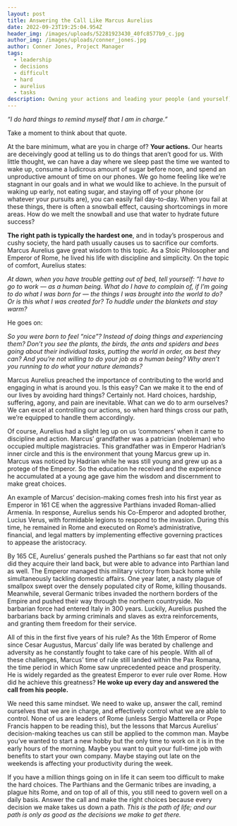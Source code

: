 ```yaml
---
layout: post
title: Answering the Call Like Marcus Aurelius
date: 2022-09-23T19:25:04.954Z
header_img: /images/uploads/52281923430_40fc8577b9_c.jpg
author_img: /images/uploads/conner_jones.jpg
author: Conner Jones, Project Manager
tags:
  - leadership
  - decisions
  - difficult
  - hard
  - aurelius
  - tasks
description: Owning your actions and leading your people (and yourself) to victory.
---
```

*“I do hard things to remind myself that I am in charge.”*



Take a moment to think about that quote. 



At the bare minimum, what are you in charge of? **Your actions.** Our hearts are deceivingly good at telling us to do things that aren’t good for us. With little thought, we can have a day where we sleep past the time we wanted to wake up, consume a ludicrous amount of sugar before noon, and spend an unproductive amount of time on our phones. We go home feeling like we’re stagnant in our goals and in what we would like to achieve. In the pursuit of waking up early, not eating sugar, and staying off of your phone (or whatever your pursuits are), you can easily fail day-to-day. When you fail at these things, there is often a snowball effect, causing shortcomings in more areas. How do we melt the snowball and use that water to hydrate future success? 



**The right path is typically the hardest one**, and in today’s prosperous and cushy society, the hard path usually causes us to sacrifice our comforts. Marcus Aurelius gave great wisdom to this topic. As a Stoic Philosopher and Emperor of Rome, he lived his life with discipline and simplicity. On the topic of comfort, Aurelius states:



*At dawn, when you have trouble getting out of bed, tell yourself: “I have to go to work — as a human being. What do I have to complain of, if I’m going to do what I was born for — the things I was brought into the world to do? Or is this what I was created for? To huddle under the blankets and stay warm?*



He goes on:



*So you were born to feel “nice”? Instead of doing things and experiencing them? Don’t you see the plants, the birds, the ants and spiders and bees going about their individual tasks, putting the world in order, as best they can? And you’re not willing to do your job as a human being? Why aren’t you running to do what your nature demands?*

Marcus Aurelius preached the importance of contributing to the world and engaging in what is around you. Is this easy? Can we make it to the end of our lives by avoiding hard things? Certainly not. Hard choices, hardship, suffering, agony, and pain are inevitable. What can we do to arm ourselves? We can excel at controlling our actions, so when hard things cross our path, we’re equipped to handle them accordingly. 

Of course, Aurelius had a slight leg up on us ‘commoners’ when it came to discipline and action. Marcus’ grandfather was a patrician (nobleman) who occupied multiple magistracies. This grandfather was in Emperor Hadrian’s inner circle and this is the environment that young Marcus grew up in. Marcus was noticed by Hadrian while he was still young and grew up as a protege of the Emperor. So the education he received and the experience he accumulated at a young age gave him the wisdom and discernment to make great choices. 



An example of Marcus’ decision-making comes fresh into his first year as Emperor in 161 CE when the aggressive Parthians invaded Roman-allied Armenia. In response, Aurelius sends his Co-Emperor and adopted brother, Lucius Verus, with formidable legions to respond to the invasion. During this time, he remained in Rome and executed on Rome’s administrative, financial, and legal matters by implementing effective governing practices to appease the aristocracy. 



By 165 CE, Aurelius’ generals pushed the Parthians so far east that not only did they acquire their land back, but were able to advance into Parthian land as well. The Emperor managed this military victory from back home while simultaneously tackling domestic affairs. One year later, a nasty plague of smallpox swept over the densely populated city of Rome, killing thousands. Meanwhile, several Germanic tribes invaded the northern borders of the Empire and pushed their way through the northern countryside. No barbarian force had entered Italy in 300 years. Luckily, Aurelius pushed the barbarians back by arming criminals and slaves as extra reinforcements, and granting them freedom for their service. 



All of this in the first five years of his rule? As the 16th Emperor of Rome since Cesar Augustus, Marcus’ daily life was berated by challenge and adversity as he constantly fought to take care of his people. With all of these challenges, Marcus’ time of rule still landed within the Pax Romana, the time period in which Rome saw unprecedented peace and prosperity. He is widely regarded as the greatest Emperor to ever rule over Rome. How did he achieve this greatness? **He woke up every day and answered the call from his people.** 

We need this same mindset. We need to wake up, answer the call, remind ourselves that we are in charge, and effectively control what we are able to control. None of us are leaders of Rome (unless Sergio Matterella or Pope Francis happen to be reading this), but the lessons that Marcus Aurelius’ decision-making teaches us can still be applied to the common man. Maybe you’ve wanted to start a new hobby but the only time to work on it is in the early hours of the morning. Maybe you want to quit your full-time job with benefits to start your own company. Maybe staying out late on the weekends is affecting your productivity during the week.



If you have a million things going on in life it can seem too difficult to make the hard choices. The Parthians and the Germanic tribes are invading, a plague hits Rome, and on top of all of this, you still need to govern well on a daily basis. Answer the call and make the right choices because every decision we make takes us down a path. *This is the path of life; and our path is only as good as the decisions we make to get there.*